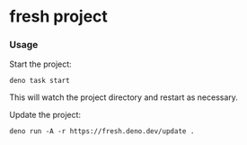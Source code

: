 # fresh project

### Usage

Start the project:

```
deno task start
```

This will watch the project directory and restart as necessary.


Update the project:

```
deno run -A -r https://fresh.deno.dev/update .
```
